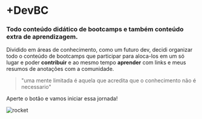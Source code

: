 # +DevBC
### Todo conteúdo didático de bootcamps e também conteúdo extra de aprendizagem.

Dividido em áreas de conhecimento, como um futuro dev, decidi organizar todo o conteúdo de bootcamps que participar para aloca-los em um só lugar e poder **contribuir** e ao mesmo tempo **aprender** com links e meus resumos de anotações com a comunidade.

> "uma mente limitada é aquela que acredita que o conhecimento não é necessario"

Aperte o botão e vamos iniciar essa jornada!

![rocket](https://user-images.githubusercontent.com/107224094/174499111-1f1d176c-8fad-4073-8cf2-57a9d7b2e510.gif)
